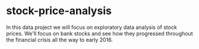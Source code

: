 # stock-price-analysis
In this data project we will focus on exploratory data analysis of stock prices.  We'll focus on bank stocks and see how they progressed throughout the financial crisis all the way to early 2016.
